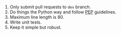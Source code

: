 1. Only submit pull requests to `dev` branch.
2. Do things the Python way and follow [PEP](https://www.python.org/dev/peps/) guidelines.
3. Maximum line length is 80.
4. Write unit tests.
5. Keep it simple but robust.
